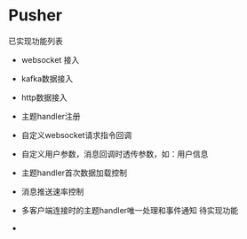 # Pusher

已实现功能列表

- websocket 接入
- kafka数据接入
- http数据接入
- 主题handler注册
- 自定义websocket请求指令回调
- 自定义用户参数，消息回调时透传参数，如：用户信息
- 主题handler首次数据加载控制
- 消息推送速率控制
- 多客户端连接时的主题handler唯一处理和事件通知
待实现功能

- 
